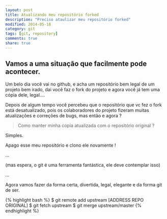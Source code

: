 ```yaml
---
layout: post
title: Atualizando meu repositório forked
description: "Preciso ataulizar meu repositório forked"
modified: 2014-05-18
category: git
tags: [git, repository]
comments: true
share: true
---
```


## Vamos a uma situação que facilmente pode acontecer.

Um belo dia você vai no github, e acha um repositório bem legal de um projeto bem irado,
dai você faz o fork do projeto e agora você já tem uma cópia dele, legal....

Depois de algum tempo você percebeu que o repositório que vc fez o fork está desatualizado, pois
os colaboradores do projeto fizeram muitas atualizações e correções de bugs, mas então e agora ?

> Como manter minha copia atualizada com o repositório original ?

Simples.

Apago esse meu repositório e clono ele novamente !

...

(mas espera, o git é uma ferramenta fantástica, ele deve contemplar isso)

...

Agora vamos fazer da forma certa, divertida, legal, elegante e da forma git de ser.

{% highlight bash %}
$ git remote add upstream [ADDRESS REPO ORIGINAL]
$ git fetch upstream
$ git merge upstream/master
{% endhighlight %}
